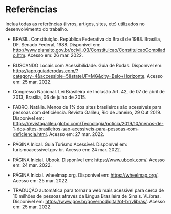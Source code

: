 # Referências

Inclua todas as referências (livros, artigos, sites, etc) utilizados no desenvolvimento do trabalho.

- BRASIL. Constituição. República Federativa do Brasil de 1988. Brasília, DF. Senado Federal, 1988. Disponível em: http://www.planalto.gov.br/ccivil_03/Constituicao/ConstituicaoCompilado.htm. Acesso em: 26 mar. 2022.  

- BUSCANDO Locais com Acessibilidade. Guia de Rodas. Disponível em: https://app.guiaderodas.com/?category=4&accessible=5&stateUF=MG&city=Belo+Horizonte. Acesso em: 25 mar. 2022.  

- Congresso Nacional. Lei Brasileira de Inclusão Art. 42, de 07 de abril de 2013, Brasília, 06 de julho de 2015.  

- FABRO, Natália. Menos de 1% dos sites brasileiros são acessíveis para pessoas com deficiência. Revista Galileu, Rio de Janeiro, 29 Out 2019. Disponível em: https://revistagalileu.globo.com/Tecnologia/noticia/2019/10/menos-de-1-dos-sites-brasileiros-sao-acessiveis-para-pessoas-com-deficiencia.html. Acesso em: 27 mar. 2022. 

- PÁGINA Inical. Guia Turismo Acessível. Disponível em: turismoacessivel.gov.br. Acesso em: 24 mar. 2022.  

- PÁGINA Inicial. Ubook. Disponível em: https://www.ubook.com/. Acesso em: 24 mar. 2022.  

- PÁGINA Inicial. wheelmap.org. Disponível em: https://wheelmap.org/. Acesso em: 25 mar. 2022.  

- TRADUÇÃO automática para tornar a web mais acessível para cerca de 10 milhões de pessoas através da Língua Brasileira de Sinais. VLibras. Disponível em: https://www.gov.br/governodigital/pt-br/vlibras/. Acesso em: 25 mar. 2022. 
